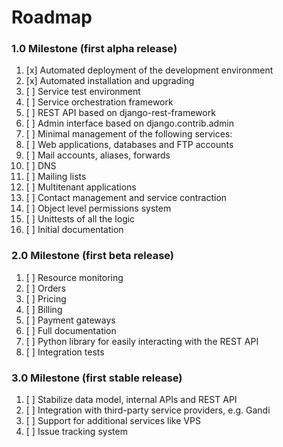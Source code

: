 # Roadmap


### 1.0 Milestone (first alpha release)

1. [x] Automated deployment of the development environment
2. [x] Automated installation and upgrading
2. [ ] Service test environment
3. [ ] Service orchestration framework
3. [ ] REST API based on django-rest-framework
2. [ ] Admin interface based on django.contrib.admin
4. [ ] Minimal management of the following services:
  1. [ ] Web applications, databases and FTP accounts
  1. [ ] Mail accounts, aliases, forwards
  1. [ ] DNS
  1. [ ] Mailing lists
  1. [ ] Multitenant applications
1. [ ] Contact management and service contraction
1. [ ] Object level permissions system
1. [ ] Unittests of all the logic
1. [ ] Initial documentation


### 2.0 Milestone (first beta release)

1. [ ] Resource monitoring
1. [ ] Orders
2. [ ] Pricing
3. [ ] Billing
1. [ ] Payment gateways
1. [ ] Full documentation
2. [ ] Python library for easily interacting with the REST API
1. [ ] Integration tests


### 3.0 Milestone (first stable release)

1. [ ] Stabilize data model, internal APIs and REST API
1. [ ] Integration with third-party service providers, e.g. Gandi
1. [ ] Support for additional services like VPS
2. [ ] Issue tracking system
